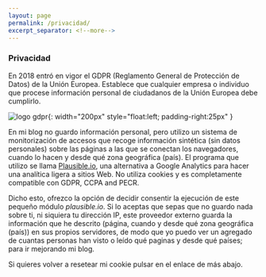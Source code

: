 ```yaml
---
layout: page
permalink: /privacidad/
excerpt_separator: <!--more-->
---
```


<!--more-->

### Privacidad

En 2018 entró en vigor el GDPR (Reglamento General de Protección de Datos) de la Unión Europea. Establece que cualquier empresa o individuo que procese información personal de ciudadanos de la Unión Europea debe cumplirlo.

![logo gdpr](/assets/img/posts/logo-gdpr.png){: width="200px" style="float:left; padding-right:25px" } 

En mi blog no guardo información personal, pero utilizo un sistema de monitorización de accesos que recoge información sintética (sin datos personales) sobre las páginas a las que se conectan los navegadores, cuando lo hacen y desde qué zona geográfica (país). El programa que utilizo se llama [Plausible.io](https://plausible.io/), una alternativa a Google Analytics para hacer una analítica ligera a sitios Web. No utiliza cookies y es completamente compatible con GDPR, CCPA and PECR. 

Dicho esto, ofrezco la opción de decidir consentir la ejecución de este pequeño módulo *plausible.io*. Si lo aceptas que sepas que no guardo nada sobre ti, ni siquiera tu dirección IP, este proveedor externo guarda la información que he descrito (página, cuando y desde qué zona geográfica (país)) en sus propios servidores, de modo que yo puedo ver un agregado de cuantas personas han visto o leído qué paginas y desde qué países; para ir mejorando mi blog.

Si quieres volver a resetear mi cookie pulsar en el enlace de más abajo.

